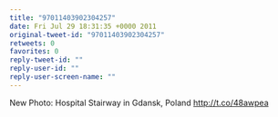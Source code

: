 ```yaml
---
title: "97011403902304257"
date: Fri Jul 29 18:31:35 +0000 2011
original-tweet-id: "97011403902304257"
retweets: 0
favorites: 0
reply-tweet-id: ""
reply-user-id: ""
reply-user-screen-name: ""
---
```

New Photo: Hospital Stairway in Gdansk, Poland http://t.co/48awpea
